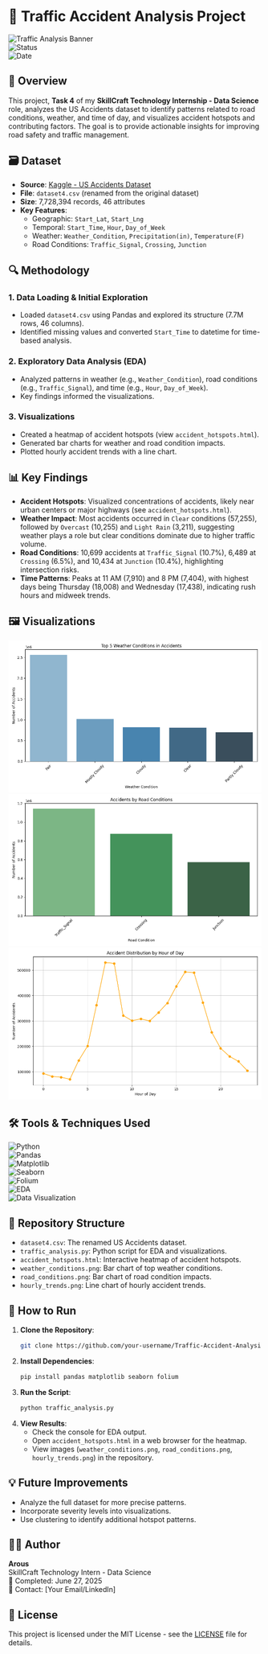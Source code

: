 # 🌟 Traffic Accident Analysis Project

![Traffic Analysis Banner](https://img.shields.io/badge/Project-Traffic%20Accident%20Analysis-blueviolet?style=for-the-badge)  
![Status](https://img.shields.io/badge/Status-Completed-brightgreen?style=for-the-badge)  
![Date](https://img.shields.io/badge/Date-June%2027%202025-orange?style=for-the-badge)

## 📖 Overview
This project, **Task 4** of my **SkillCraft Technology Internship - Data Science** role, analyzes the US Accidents dataset to identify patterns related to road conditions, weather, and time of day, and visualizes accident hotspots and contributing factors. The goal is to provide actionable insights for improving road safety and traffic management.

## 🗃️ Dataset
- **Source**: [Kaggle - US Accidents Dataset](https://www.kaggle.com/datasets/sobhanmoosavi/us-accidents)
- **File**: `dataset4.csv` (renamed from the original dataset)
- **Size**: 7,728,394 records, 46 attributes
- **Key Features**:
  - Geographic: `Start_Lat`, `Start_Lng`
  - Temporal: `Start_Time`, `Hour`, `Day_of_Week`
  - Weather: `Weather_Condition`, `Precipitation(in)`, `Temperature(F)`
  - Road Conditions: `Traffic_Signal`, `Crossing`, `Junction`

## 🔍 Methodology
### 1. Data Loading & Initial Exploration
- Loaded `dataset4.csv` using Pandas and explored its structure (7.7M rows, 46 columns).
- Identified missing values and converted `Start_Time` to datetime for time-based analysis.

### 2. Exploratory Data Analysis (EDA)
- Analyzed patterns in weather (e.g., `Weather_Condition`), road conditions (e.g., `Traffic_Signal`), and time (e.g., `Hour`, `Day_of_Week`).
- Key findings informed the visualizations.

### 3. Visualizations
- Created a heatmap of accident hotspots (view `accident_hotspots.html`).
- Generated bar charts for weather and road condition impacts.
- Plotted hourly accident trends with a line chart.

## 📊 Key Findings
- **Accident Hotspots**: Visualized concentrations of accidents, likely near urban centers or major highways (see `accident_hotspots.html`).
- **Weather Impact**: Most accidents occurred in `Clear` conditions (57,255), followed by `Overcast` (10,255) and `Light Rain` (3,211), suggesting weather plays a role but clear conditions dominate due to higher traffic volume.
- **Road Conditions**: 10,699 accidents at `Traffic_Signal` (10.7%), 6,489 at `Crossing` (6.5%), and 10,434 at `Junction` (10.4%), highlighting intersection risks.
- **Time Patterns**: Peaks at 11 AM (7,910) and 8 PM (7,404), with highest days being Thursday (18,008) and Wednesday (17,438), indicating rush hours and midweek trends.

## 🖼️ Visualizations
![Weather Conditions](weather_conditions.png)
![Road Conditions](road_conditions.png)
![Hourly Trends](hourly_trends.png)

## 🛠️ Tools & Techniques Used
![Python](https://img.shields.io/badge/Python-3.13-3776AB?style=flat-square&logo=python)  
![Pandas](https://img.shields.io/badge/Pandas-1.5.3-150458?style=flat-square&logo=pandas)  
![Matplotlib](https://img.shields.io/badge/Matplotlib-3.7.1-FF6F61?style=flat-square&logo=python)  
![Seaborn](https://img.shields.io/badge/Seaborn-0.12.2-FF9F00?style=flat-square&logo=python)  
![Folium](https://img.shields.io/badge/Folium-0.14.0-228B22?style=flat-square)  
![EDA](https://img.shields.io/badge/Technique-EDA-00CED1?style=flat-square)  
![Data Visualization](https://img.shields.io/badge/Technique-Data%20Visualization-4682B4?style=flat-square)

## 📂 Repository Structure
- `dataset4.csv`: The renamed US Accidents dataset.
- `traffic_analysis.py`: Python script for EDA and visualizations.
- `accident_hotspots.html`: Interactive heatmap of accident hotspots.
- `weather_conditions.png`: Bar chart of top weather conditions.
- `road_conditions.png`: Bar chart of road condition impacts.
- `hourly_trends.png`: Line chart of hourly accident trends.

## 🚀 How to Run
1. **Clone the Repository**:
   ```bash
   git clone https://github.com/your-username/Traffic-Accident-Analysis.git
   ```
2. **Install Dependencies**:
   ```bash
   pip install pandas matplotlib seaborn folium
   ```
3. **Run the Script**:
   ```bash
   python traffic_analysis.py
   ```
4. **View Results**:
   - Check the console for EDA output.
   - Open `accident_hotspots.html` in a web browser for the heatmap.
   - View images (`weather_conditions.png`, `road_conditions.png`, `hourly_trends.png`) in the repository.

## 💡 Future Improvements
- Analyze the full dataset for more precise patterns.
- Incorporate severity levels into visualizations.
- Use clustering to identify additional hotspot patterns.

## 👩‍💻 Author
**Arous**  
SkillCraft Technology Intern - Data Science  
📅 Completed: June 27, 2025  
📧 Contact: [Your Email/LinkedIn]  

## 📜 License
This project is licensed under the MIT License - see the [LICENSE](LICENSE) file for details.